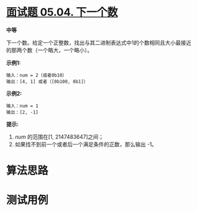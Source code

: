 # [面试题 05.04. 下一个数][cnTitle]

**中等**

下一个数。给定一个正整数，找出与其二进制表达式中1的个数相同且大小最接近的那两个数（一个略大，一个略小）。

**示例1:** 

```
输入：num = 2（或者0b10）
输出：[4, 1] 或者（[0b100, 0b1]）

```

**示例2:** 

```
输入：num = 1
输出：[2, -1]

```

**提示:** 

1.  *num* 的范围在[1, 2147483647]之间； 
2. 如果找不到前一个或者后一个满足条件的正数，那么输出 -1。




# 算法思路

# 测试用例
```
```

[cnTitle]: https://leetcode-cn.com/problems/closed-number-lcci/

